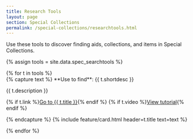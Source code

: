 ```yaml
---
title: Research Tools
layout: page
section: Special Collections
permalink: /special-collections/researchtools.html
---
```


Use these tools to discover finding aids, collections, and items in Special Collections.

{% assign tools = site.data.spec_searchtools %}

<div class="row py-3 justify-content-center">
{% for t in tools %}
<div class="col-md-6 text-center">
{% capture text %}
**Use to find**: {{ t.shortdesc }} 

{{ t.description }}

{% if t.link %}<a href="{{ t.link | relative_url }}" class="btn btn-outline-pride-gold m-1" target="_blank" rel="noopener">Go to {{ t.title }}</a>{% endif %}
{% if t.video %}<a href="{{ t.video }}" class="btn btn-outline-payette-blue m-1" target="_blank" rel="noopener">View tutorial</a>{% endif %}

{% endcapture %}
{% include feature/card.html header=t.title text=text %}
</div>
{% endfor %}
</div>